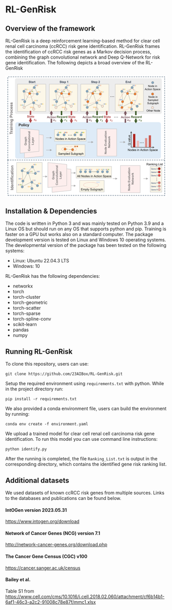 # RL-GenRisk
## Overview of the framework
RL-GenRisk is a deep reinforcement learning-based method for clear cell renal cell carcinoma (ccRCC) risk gene identification. RL-GenRisk frames the identification of ccRCC risk genes as a Markov decision process, combining the graph convolutional network and Deep Q-Network for risk gene identification. The following depicts a broad overview of the RL-GenRisk

<div align="center">
<img src="Model_RL-GenRisk.png" width="700" center/>
</div>


## Installation & Dependencies
The code is written in Python 3 and was mainly tested on Python 3.9 and a Linux OS but should run on any OS that supports python and pip. Training is faster on a GPU but works also on a standard computer. The package development version is tested on Linux and Windows 10 operating systems. The developmental version of the package has been tested on the following systems:

* Linux: Ubuntu 22.04.3 LTS
* Windows: 10


RL-GenRisk has the following dependencies:

* networkx
* torch
* torch-cluster
* torch-geometric
* torch-scatter
* torch-sparse
* torch-spline-conv
* scikit-learn
* pandas
* numpy


## Running RL-GenRisk
To clone this repository, users can use:
```
git clone https://github.com/23AIBox/RL-GenRisk.git
```

Setup the required environment using `requirements.txt` with python. While in the project directory run:
```
pip install -r requirements.txt
```
We also provided a conda environment file, users can build the environment by running:
```
conda env create -f environment.yaml
```
We upload a trained model for clear cell renal cell carcinoma risk gene identification. To run this model you can use command line instructions:
```
python identify.py
```
After the running is completed, the file `Ranking_List.txt` is output in the corresponding directory, which contains the identified gene risk ranking list.

## Additional datasets

We used datasets of known ccRCC risk genes from multiple sources. Links to the databases and publications can be found below. 


#### IntOGen version 2023.05.31
https://www.intogen.org/download

#### Network of Cancer Genes (NCG) version 7.1
http://network-cancer-genes.org/download.php

#### The Cancer Gene Census (CGC) v100
https://cancer.sanger.ac.uk/census

#### Bailey et al.
Table S1 from https://www.cell.com/cms/10.1016/j.cell.2018.02.060/attachment/cf6b14b1-6af1-46c3-a2c2-91008c78e87f/mmc1.xlsx
